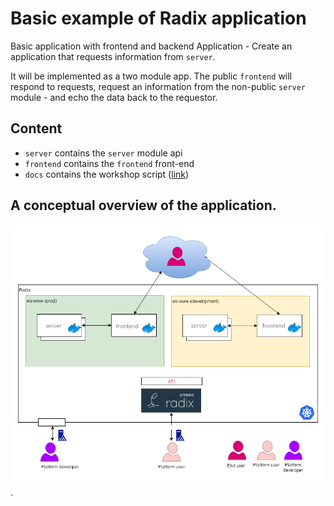 # Basic example of Radix application
Basic application with frontend and backend
Application - Create an application that requests information from `server`.

It will be implemented as a two module app. The public `frontend` will respond to requests, request an information from the non-public `server` module - and echo the data back to the requestor.

## Content

- ```server``` contains the `server` module api
- ```frontend``` contains the `frontend` front-end
- ```docs``` contains the workshop script ([link](./docs/workshop.md))

## A conceptual overview of the application.

![Conseptual diagram](./docs/smalldiagram.png) .
